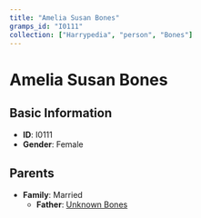 ```yaml
---
title: "Amelia Susan Bones"
gramps_id: "I0111"
collection: ["Harrypedia", "person", "Bones"]
---
```


# Amelia Susan Bones

## Basic Information

- **ID**: I0111
- **Gender**: Female

## Parents

- **Family**: Married
  - **Father**: [Unknown Bones](//Bones/I0205/)

